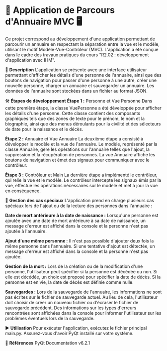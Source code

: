# 📇 **Application de Parcours d'Annuaire MVC** 🖥️

Ce projet correspond au développement d'une application permettant de parcourir un annuaire en respectant la séparation entre la vue et le modèle, utilisant le motif Modèle-Vue-Contrôleur (MVC). L'application a été conçue dans le cadre des travaux pratiques du cours "R2.02 : développement d'application avec IHM".

📝 **Description**
L'application se présente avec une interface utilisateur permettant d'afficher les détails d'une personne de l'annuaire, ainsi que des boutons de navigation pour passer d'une personne à une autre, créer une nouvelle personne, charger un annuaire et sauvegarder un annuaire. Les données de l'annuaire sont stockées dans un fichier au format JSON.

🛠️ **Étapes de développement**
**Étape 1 :** Personne et Vue Personne
Dans cette première étape, la classe VuePersonne a été développée pour afficher les détails d'une personne. Cette classe contient des composants graphiques tels que des zones de texte pour le prénom, le nom et la biographie, ainsi que des menus déroulants pour la civilité et des sélecteurs de date pour la naissance et le décès.

**Étape 2 :** Annuaire et Vue Annuaire
La deuxième étape a consisté à développer le modèle et la vue de l'annuaire. Le modèle, représenté par la classe Annuaire, gère les opérations sur l'annuaire telles que l'ajout, la suppression et la récupération de personnes. La vue Annuaire affiche les boutons de navigation et émet des signaux pour communiquer avec le contrôleur.

**Étape 3 :** Contrôleur et Main
La dernière étape a implémenté le contrôleur, qui relie la vue et le modèle. Le contrôleur intercepte les signaux émis par la vue, effectue les opérations nécessaires sur le modèle et met à jour la vue en conséquence.

🚀 **Gestion des cas spéciaux**
L'application prend en charge plusieurs cas spéciaux lors de l'ajout ou de la lecture des personnes dans l'annuaire :

**Date de mort antérieure à la date de naissance :** Lorsqu'une personne est ajoutée avec une date de mort antérieure à sa date de naissance, un message d'erreur est affiché dans la console et la personne n'est pas ajoutée à l'annuaire.

**Ajout d'une même personne :** Il n'est pas possible d'ajouter deux fois la même personne dans l'annuaire. Si une tentative d'ajout est détectée, un message d'erreur est affiché dans la console et la personne n'est pas ajoutée.

**Gestion de la mort :** Lors de la création ou de la modification d'une personne, l'utilisateur peut spécifier si la personne est décédée ou non. Si elle est décédée, un choix est proposé pour spécifier la date de décès. Si la personne est en vie, la date de décès est définie comme nulle.

**Sauvegardes :** Lors de la sauvegarde de l'annuaire, les informations ne sont pas écrites sur le fichier de sauvegarde actuel. Au lieu de cela, l'utilisateur doit choisir de créer un nouveau fichier ou d'écraser le fichier de sauvegarde précédent. Des informations sur les types d'erreurs rencontrées sont affichées dans la console pour informer l'utilisateur sur les problèmes éventuels lors de la sauvegarde.

▶️ **Utilisation**
Pour exécuter l'application, exécutez le fichier principal main.py. Assurez-vous d'avoir PyQt installé sur votre système.

🔗 **Références**
PyQt Documentation v6.2.1
